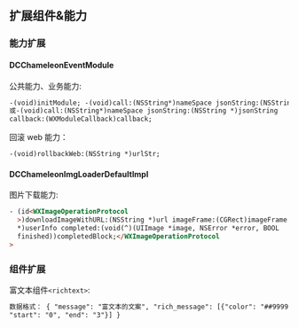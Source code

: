 ## 扩展组件&能力

### 能力扩展

#### DCChameleonEventModule

公共能力、业务能力:

```html
-(void)initModule; -(void)call:(NSString*)nameSpace jsonString:(NSString *)jsonString;
或-(void)call:(NSString*)nameSpace jsonString:(NSString *)jsonString
callback:(WXModuleCallback)callback;
```

回滚 web 能力：

```html
-(void)rollbackWeb:(NSString *)urlStr;
```

#### DCChameleonImgLoaderDefaultImpl

图片下载能力:

```html
- (id<WXImageOperationProtocol
  >)downloadImageWithURL:(NSString *)url imageFrame:(CGRect)imageFrame userInfo:(NSDictionary
  *)userInfo completed:(void(^)(UIImage *image, NSError *error, BOOL
  finished))completedBlock;</WXImageOperationProtocol
>
```

### 组件扩展

富文本组件`<richtext>`:

```html
数据格式： { "message": "富文本的文案", "rich_message": [{"color": "##999999", "font_size": "24",
"start": "0", "end": "3"}] }
```
